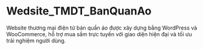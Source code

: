# Wedsite_TMDT_BanQuanAo
Website thương mại điện tử bán quần áo được xây dựng bằng WordPress và WooCommerce, hỗ trợ mua sắm trực tuyến với giao diện hiện đại và tối ưu trải nghiệm người dùng.
